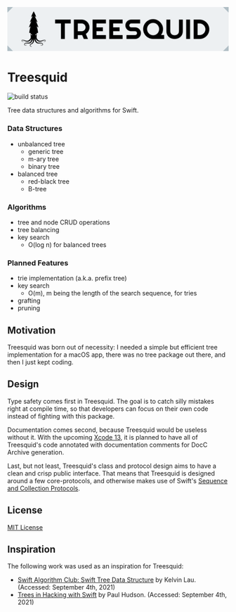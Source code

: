 <p align="center">
    <img src="./Sources/Treesquid/Resources/logo-wide-1200-240.png" width="600" />
</p>

# Treesquid

![build status](https://github.com/Treesquid-Swift/Treesquid/actions/workflows/swift.yml/badge.svg)

Tree data structures and algorithms for Swift.

### Data Structures

- unbalanced tree
  - generic tree
  - m-ary tree
  - binary tree
- balanced tree
  - red-black tree
  - B-tree
  
### Algorithms

- tree and node CRUD operations
- tree balancing
- key search
  - O(log n) for balanced trees
  
### Planned Features

- trie implementation (a.k.a. prefix tree)
- key search
  - O(m), m being the length of the search sequence, for tries
- grafting
- pruning

## Motivation

Treesquid was born out of necessity: I needed a simple but efficient tree implementation for a macOS app, there was no tree package out there, and then I just kept coding.

## Design

Type safety comes first in Treesquid. The goal is to catch silly mistakes right at compile time, so that developers can focus on their own code instead of fighting with this package.

Documentation comes second, because Treesquid would be useless without it. With the upcoming [Xcode 13](https://developer.apple.com/xcode/), it is planned to have all of Treesquid's code annotated with documentation comments for DocC Archive generation.

Last, but not least, Treesquid's class and protocol design aims to have a clean and crisp public interface. That means that Treesquid is designed around a few core-protocols, and otherwise makes use of Swift's [Sequence and Collection Protocols](https://developer.apple.com/documentation/swift/swift_standard_library/collections/sequence_and_collection_protocols).

## License

[MIT License](https://raw.githubusercontent.com/Treesquid-Swift/Treesquid/main/LICENSE.txt)

## Inspiration

The following work was used as an inspiration for Treesquid:

- [Swift Algorithm Club: Swift Tree Data Structure](https://www.raywenderlich.com/1053-swift-algorithm-club-swift-tree-data-structure) by Kelvin Lau. (Accessed: September 4th, 2021)
- [Trees in Hacking with Swift](https://www.hackingwithswift.com/plus/data-structures/trees) by Paul Hudson. (Accessed: September 4th, 2021)

